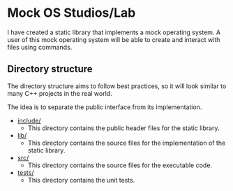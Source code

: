 # Mock OS Studios/Lab
I have created a static library that
implements a mock operating system.
A user of this mock operating system will be able to
create and interact with files using commands.

## Directory structure
The directory structure aims to follow best practices,
so it will look similar to many C++ projects in the real world.

The idea is to separate the public interface from its implementation.

- [include/](./include)
  - This directory contains the public header files for the static library.
- [lib/](./lib)
  - This directory contains the source files for the implementation of the static library.
- [src/](./src)
  - This directory contains the source files for the executable code.
- [tests/](./tests)
  - This directory contains the unit tests.
